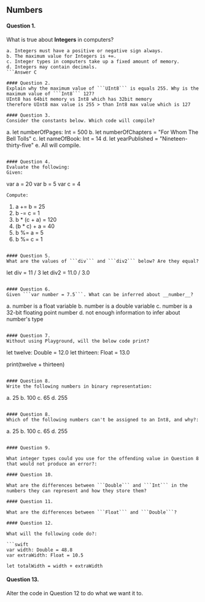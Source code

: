 ## Numbers

#### Question 1.
What is true about __Integers__ in computers?
```
a. Integers must have a positive or negative sign always.
b. The maximum value for Integers is +∞.
c. Integer types in computers take up a fixed amount of memory.
d. Integers may contain decimals.
```Answer C

#### Question 2.
Explain why the maximum value of ```UInt8``` is equals 255. Why is the maximum value of ```Int8``` 127?
UInt8 has 64bit memory vs Int8 which has 32bit memory 
therefore UInt8 max value is 255 > than Int8 max value which is 127 

#### Question 3.
Consider the constants below. Which code will compile?
```
a. let numberOfPages: Int = 500
b. let numberOfChapters = "For Whom The Bell Tolls"
c. let nameOfBook: Int = 14
d. let yearPublished = "Nineteen-thirty-five"
e. All will compile.
```Answer E

#### Question 4.
Evaluate the following:
Given:
```
var a = 20
var b = 5
var c = 4
```
Compute:
```
1. a += b = 25
2. b -= c = 1
3. b * (c + a) = 120
4. (b * c) + a = 40
5. b %= a = 5 
6. b %= c = 1
```

#### Question 5.
What are the values of ```div``` and ```div2``` below? Are they equal?
```
let div = 11 / 3
let div2 = 11.0 / 3.0
```

#### Question 6.
Given ```var number = 7.5```. What can be inferred about __number__?
```
a. number is a float variable
b. number is a double variable
c. number is a 32-bit floating point number
d. not enough information to infer about number's type
```

#### Question 7.
Without using Playground, will the below code print?
```
let twelve: Double = 12.0
let thirteen: Float = 13.0

print(twelve + thirteen)
```

#### Question 8.
Write the following numbers in binary representation:
```
a. 25
b. 100
c. 65
d. 255
```

#### Question 8.
Which of the following numbers can't be assigned to an Int8, and why?:
```
a. 25
b. 100
c. 65
d. 255
```

#### Question 9.

What integer types could you use for the offending value in Question 8 that would not produce an error?:

#### Question 10.

What are the differences between ```Double``` and ```Int``` in the numbers they can represent and how they store them?

#### Question 11.

What are the differences between ```Float``` and ```Double```?

#### Question 12.

What will the following code do?:

```swift
var width: Double = 48.8
var extraWidth: Float = 10.5

let totalWidth = width + extraWidth
```

#### Question 13.

Alter the code in Question 12 to do what we want it to.
